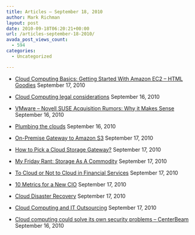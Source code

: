 ```yaml
---
title: Articles – September 18, 2010
author: Mark Richman
layout: post
date: 2010-09-18T06:20:21+00:00
url: /articles-september-18-2010/
avada_post_views_count:
  - 594
categories:
  - Uncategorized

---
```

  * [Cloud Computing Basics: Getting Started With Amazon EC2 &#8211; HTML Goodies][1]
September 17, 2010 

  * [Cloud Computing legal considerations][2]
September 16, 2010 

  * [VMware – Novell SUSE Acquisition Rumors: Why it Makes Sense][3]
September 16, 2010 

  * [Plumbing the clouds][4]
September 16, 2010 

  * [On-Premise Gateway to Amazon S3][5]
September 17, 2010 

  * [How to Pick a Cloud Storage Gateway?][6]
September 17, 2010 

  * [My Friday Rant: Storage As A Commodity][7]
September 17, 2010 

  * [To Cloud or Not to Cloud in Financial Services][8]
September 17, 2010 

  * [10 Metrics for a New CIO][9]
September 17, 2010 

  * [Cloud Disaster Recovery][10]
September 17, 2010 

  * [Cloud Computing and IT Outsourcing][11]
September 17, 2010 

  * [Cloud computing could solve its own security problems &#8211; CenterBeam][12]
September 16, 2010 </ul>

 [1]: http://news.google.com/news/url?sa=t&fd=R&usg=AFQjCNFe7SsKqyQkoACF2HYaypRnGccZ_g&url=http://www.htmlgoodies.com/beyond/webmaster/projects/article.php/3904116
 [2]: http://www.cloudcomputingzone.com/2010/09/16/cloud-computing-legal-considerations/
 [3]: http://blogs.gartner.com/chris-wolf/2010/09/16/vmware-novell-suse-acquisition-rumors-why-it-makes-sense/
 [4]: http://feeds.enterpriseirregulars.com/~r/EIblogs/~3/cXYZ2D3Vt2Q/
 [5]: http://gladinet.blogspot.com/2010/09/on-premise-gateway-to-amazon-s3.html
 [6]: http://gladinet.blogspot.com/2010/09/how-to-pick-cloud-storage-gateway.html
 [7]: http://www.privatecloud.com/2010/09/17/my-friday-rant-storage-as-a-commodity/
 [8]: http://feedproxy.google.com/~r/CloudAve/~3/aj9gD42k3EE/
 [9]: http://feedproxy.google.com/~r/ciodashboard/~3/rur_muTYiNw/
 [10]: http://www.bestcloudserver.com/cloud-disaster-recovery/
 [11]: http://www.datacenterknowledge.com/archives/2010/09/17/cloud-computing-and-it-outsourcing/
 [12]: http://news.google.com/news/url?sa=t&fd=R&usg=AFQjCNEgZUUK4rHccu9IEe-YNDb3Q4pIRA&url=http://www.centerbeam.com/news/Security/Cloud-computing-could-solve-its-own-security-problems-CBOID68851439-GRPOID50590018/View.aspx
